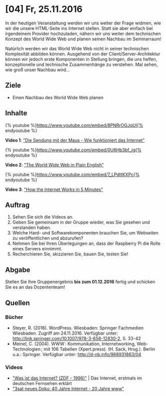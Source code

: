 # [04] Fr, 25.11.2016

In der heutigen Veranstaltung werden wir uns weiter der Frage widmen, wie wir die unsere HTML-Seite ins Internet stellen. Statt sie aber einfach bei irgendeinem Provider hochzuladen, nähern wir uns weiter dem technischen Konzept des World Wide Web und planen seinen Nachbau im Seminarraum!

Natürlich werden wir das World Wide Web nicht in seiner technischen Komplexität abbilden können. Ausgehend von der Client/Server-Architektur können wir jedoch erste Komponenten in Stellung bringen, die uns helfen, konzeptionelle und technische Zusammenhänge zu verstehen. Mal sehen, wie groß unser Nachbau wird...

## Ziele

* Einen Nachbau des World Wide Web planen

## Inhalte

{% youtube %}https://www.youtube.com/embed/8PNRrOGJqUI{% endyoutube %}

**Video 1**: ["Die Sendung mit der Maus - Wie funktioniert das Internet"](https://www.youtube.com/watch?v=0U6Hb3bf_jg)

{% youtube %}https://www.youtube.com/embed/0U6Hb3bf_jg{% endyoutube %}

**Video 2**: ["The World Wide Web in Plain English"](https://www.youtube.com/watch?v=0U6Hb3bf_jg)

{% youtube %}https://www.youtube.com/embed/7_LPdttKXPc{% endyoutube %}

**Video 3**: ["How the Internet Works in 5 Minutes"](https://www.youtube.com/watch?v=7_LPdttKXPc)

## Auftrag

1. Sehen Sie sich die Videos an.
1. Geben Sie gemeinsam in der Gruppe wieder, was Sie gesehen und verstanden haben.
1. Welche Hard- und Softwarekomponenten brauchen Sie, um Webseiten zu veröffentlichen und abzurufen?
1. Nehmen Sie bei Ihren Überlegungen an, dass der Raspberry Pi die Rolle eines Servers einnimmt.
1. Recherchieren Sie, skizzieren Sie, bauen Sie, testen Sie!

## Abgabe

Stellen Sie Ihre Gruppenergebnis **bis zum 01.12.2016** fertig und schicken Sie es an das Dozententeam!

## Quellen

### Bücher

* Steyer, R. (2016). WordPress. Wiesbaden: Springer Fachmedien Wiesbaden. Zugriff am 24.11.2016. Verfügbar unter: http://link.springer.com/10.1007/978-3-658-12830-2, S. 33-42
* Meinel, C. (2004). WWW : Kommunikation, Internetworking, Web-Technologien ; mit 106 Tabellen (Xpert.press). (H. Sack, Hrsg.). Berlin u.a.: Springer. Verfügbar unter: http://d-nb.info/968931863/04

### Videos

* ["Was ist das Internet? (ZDF - 1996)"](https://www.youtube.com/watch?v=k0tVl_iYmos) | Das Internet, erstmals im deutschen Fernsehen erklärt
* ["3sat neues Doku: 40 Jahre Internet - 20 Jahre www"](https://www.youtube.com/watch?v=UY_sTRzy8xc)
